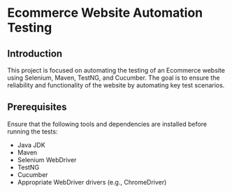# Ecommerce Website Automation Testing
## Introduction
This project is focused on automating the testing of an Ecommerce website using Selenium, Maven, TestNG, and Cucumber. The goal is to ensure the reliability and functionality of the website by automating key test scenarios.
## Prerequisites
Ensure that the following tools and dependencies are installed before running the tests:

- Java JDK
- Maven
- Selenium WebDriver
- TestNG
- Cucumber
- Appropriate WebDriver drivers (e.g., ChromeDriver)
